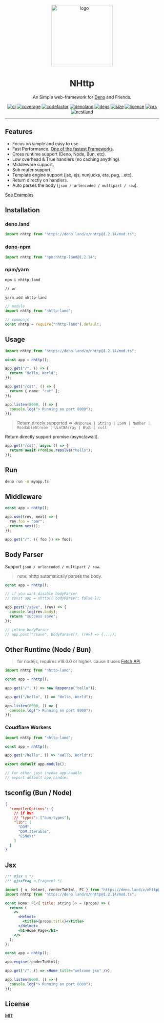<!-- // deno-fmt-ignore-file -->

<p align="center">
  <a href="https://github.com/nhttp/nhttp"><img height="200" style="height: 200px" src="https://raw.githubusercontent.com/nhttp/nhttp/master/dummy/logo.png" alt="logo"></a>
  <h1 align="center">NHttp</h1>
</p>
<p align="center">
An Simple web-framework for <a href="https://deno.land/">Deno</a> and Friends.
</p>
<p align="center">
   <a href="https://github.com/nhttp/nhttp"><img src="https://github.com/nhttp/nhttp/workflows/ci/badge.svg" alt="ci" /></a>
   <a href="https://codecov.io/gh/nhttp/nhttp"><img src="https://codecov.io/gh/nhttp/nhttp/branch/master/graph/badge.svg?token=SJ2NZQ0ZJG" alt="coverage" /></a>
   <a href="https://www.codefactor.io/repository/github/nhttp/nhttp/overview/master"><img src="https://www.codefactor.io/repository/github/nhttp/nhttp/badge/master" alt="codefactor" /></a>
   <a href="https://deno.land/x/nhttp"><img src="https://img.shields.io/endpoint?url=https%3A%2F%2Fdeno-visualizer.danopia.net%2Fshields%2Flatest-version%2Fx%2Fnhttp@1.2.14%2Fmod.ts" alt="denoland" /></a>
   <a href="https://deno.land/x/nhttp"><img src="https://img.shields.io/endpoint?url=https%3A%2F%2Fdeno-visualizer.danopia.net%2Fshields%2Fdep-count%2Fhttps%2Fdeno.land%2Fx%2Fnhttp@1.2.14%2Fmod.ts" alt="deps" /></a>
   <a href="https://deno.land/x/nhttp"><img src="https://img.shields.io/endpoint?url=https%3A%2F%2Fdeno-visualizer.danopia.net%2Fshields%2Fcache-size%2Fhttps%2Fdeno.land%2Fx%2Fnhttp@1.2.14%2Fmod.ts" alt="size" /></a>
   <a href="http://badges.mit-license.org"><img src="https://img.shields.io/:license-mit-blue.svg" alt="licence" /></a>
   <a href="http://makeapullrequest.com"><img src="https://img.shields.io/badge/PRs-welcome-blue.svg" alt="prs" /></a>
   <a href="https://nest.land/package/nhttp"><img src="https://nest.land/badge.svg" alt="nestland" /></a>
</p>
<hr/>

## Features

- Focus on simple and easy to use.
- Fast Performance.
  [One of the fastest Frameworks](https://github.com/denosaurs/bench#hello-bench).
- Cross runtime support (Deno, Node, Bun, etc).
- Low overhead & True handlers (no caching anything).
- Middleware support.
- Sub router support.
- Template engine support (jsx, ejs, nunjucks, eta, pug, ..etc).
- Return directly on handlers.
- Auto parses the body (`json / urlencoded / multipart / raw`).

[See Examples](https://github.com/nhttp/nhttp/tree/master/examples)

## Installation

### deno.land

```ts
import nhttp from "https://deno.land/x/nhttp@1.2.14/mod.ts";
```

### deno-npm

```ts
import nhttp from "npm:nhttp-land@1.2.14";
```

### npm/yarn

```bash
npm i nhttp-land

// or

yarn add nhttp-land
```

```ts
// module
import nhttp from "nhttp-land";

// commonjs
const nhttp = require("nhttp-land").default;
```

## Usage

```ts
import nhttp from "https://deno.land/x/nhttp@1.2.14/mod.ts";

const app = nhttp();

app.get("/", () => {
  return "Hello, World";
});

app.get("/cat", () => {
  return { name: "cat" };
});

app.listen(8000, () => {
  console.log("> Running on port 8000");
});
```

> Return direcly supported =>
> `Response | String | JSON | Number | ReadableStream | Uint8Array | Blob | null`

Return directly support promise (async/await).

```ts
app.get("/cat", async () => {
  return await Promise.resolve("hello");
});
```

## Run

```bash
deno run -A myapp.ts
```

## Middleware

```ts
const app = nhttp();

app.use((rev, next) => {
  rev.foo = "bar";
  return next();
});

app.get("/", ({ foo }) => foo);
```

## Body Parser

Support `json / urlencoded / multipart / raw`.

> note: nhttp automatically parses the body.

```ts
const app = nhttp();

// if you want disable bodyParser
// const app = nhttp({ bodyParser: false });

app.post("/save", (rev) => {
  console.log(rev.body);
  return "success save";
});

// inline bodyParser
// app.post("/save", bodyParser(), (rev) => {...});
```

## Other Runtime (Node / Bun)

> for nodejs, requires v18.0.0 or higher. cause it uses
> [Fetch API](https://developer.mozilla.org/en-US/docs/Web/API/Fetch_API/Using_Fetch).

```ts
import nhttp from "nhttp-land";

const app = nhttp();

app.get("/", () => new Response("hello"));

app.get("/hello", () => "Hello, World");

app.listen(8000, () => {
  console.log("> Running on port 8000");
});
```

### Coudflare Workers

```ts
import nhttp from "nhttp-land";

const app = nhttp();

app.get("/hello", () => "Hello, World");

export default app.module();

// for other just invoke app.handle
// export default app.handle;
```

## tsconfig (Bun / Node)

```json
{
  "compilerOptions": {
    // if bun
    // "types": ["bun-types"],
    "lib": [
      "DOM",
      "DOM.Iterable",
      "ESNext"
    ]
  }
}
```

## Jsx

```jsx
/** @jsx n */
/** @jsxFrag n.Fragment */

import { n, Helmet, renderToHtml, FC } from "https://deno.land/x/nhttp@1.2.14/lib/jsx.ts";
import nhttp from "https://deno.land/x/nhttp@1.2.14/mod.ts";

const Home: FC<{ title: string }> = (props) => {
  return (
    <>
      <Helmet>
        <title>{props.title}</title>
      </Helmet>
      <h1>Home Page</h1>
    </>
  );
};

const app = nhttp();

app.engine(renderToHtml);

app.get("/", () => <Home title="welcome jsx" />);

app.listen(8000, () => {
  console.log("> Running on port 8000");
});
```

## License

[MIT](LICENSE)
